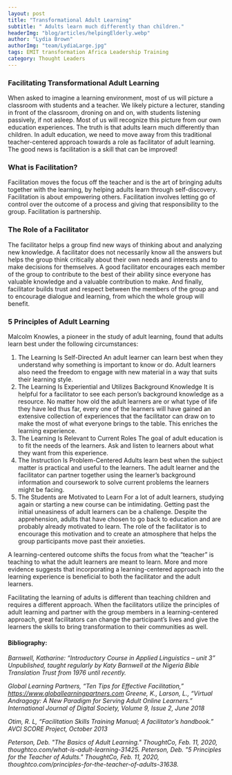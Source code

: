 ```yaml
---
layout: post
title: "Transformational Adult Learning"
subtitle: " Adults learn much differently than children."
headerImg: "blog/articles/helpingElderly.webp"
author: "Lydia Brown"
authorImg: "team/LydiaLarge.jpg"
tags: EMIT transformation Africa Leadership Training
category: Thought Leaders
---
```


### Facilitating Transformational Adult Learning
When asked to imagine a learning environment, most of us will picture a classroom with students and a teacher.  We likely picture a lecturer, standing in front of the classroom, droning on and on, with students listening passively, if not asleep.  Most of us will recognize this picture from our own education experiences. The truth is that adults learn much differently than children.  In adult education, we need to move away from this traditional teacher-centered approach towards a role as facilitator of adult learning. The good news is facilitation is a skill that can be improved!

### What is Facilitation?
Facilitation moves the focus off the teacher and is the art of bringing adults together with the learning, by helping adults learn through self-discovery.  Facilitation is about empowering others.  Facilitation involves letting go of control over the outcome of a process and giving that responsibility to the group.  Facilitation is partnership.

### The Role of a Facilitator
The facilitator helps a group find new ways of thinking about and analyzing new knowledge.  A facilitator does not necessarily know all the answers but helps the group think critically about their own needs and interests and to make decisions for themselves.  A good facilitator encourages each member of the group to contribute to the best of their ability since everyone has valuable knowledge and a valuable contribution to make.  And finally, facilitator builds trust and respect between the members of the group and to encourage dialogue and learning, from which the whole group will benefit.

### 5 Principles of Adult Learning
Malcolm Knowles, a pioneer in the study of adult learning, found that adults learn best under the following circumstances:
1.	The Learning Is Self-Directed
An adult learner can learn best when they understand why something is important to know or do.  Adult learners also need the freedom to engage with new material in a way that suits their learning style.
2.	The Learning Is Experiential and Utilizes Background Knowledge
It is helpful for a facilitator to see each person’s background knowledge as a resource.  No matter how old the adult learners are or what type of life they have led thus far, every one of the learners will have gained an extensive collection of experiences that the facilitator can draw on to make the most of what everyone brings to the table. This enriches the learning experience. 
3.	The Learning Is Relevant to Current Roles
The goal of adult education is to fit the needs of the learners. Ask and listen to learners about what they want from this experience.
4.	The Instruction Is Problem-Centered
Adults learn best when the subject matter is practical and useful to the learners.  The adult learner and the facilitator can partner together using the learner’s background information and coursework to solve current problems the learners might be facing.
5.	The Students are Motivated to Learn
For a lot of adult learners, studying again or starting a new course can be intimidating.  Getting past the initial uneasiness of adult learners can be a challenge.  Despite the apprehension, adults that have chosen to go back to education and are probably already motivated to learn.  The role of the facilitator is to encourage this motivation and to create an atmosphere that helps the group participants move past their anxieties.

A learning-centered outcome shifts the focus from what the “teacher” is teaching to what the adult learners are meant to learn.  More and more evidence suggests that incorporating a learning-centered approach into the learning experience is beneficial to both the facilitator and the adult learners.  

Facilitating the learning of adults is different than teaching children and requires a different approach.  When the facilitators utilize the principles of adult learning and partner with the group members in a learning-centered approach, great facilitators can change the participant’s lives and give the learners the skills to bring transformation to their communities as well.





#### Bibliography:
_Barnwell, Katharine: “Introductory Course in Applied Linguistics – unit 3” Unpublished, taught regularly by Katy Barnwell at the Nigeria Bible Translation Trust from 1976 until recently._

_Global Learning Partners, “Ten Tips for Effective Facilitation,” https://www.globallearningpartners.com
Greene, K., Larson, L., “Virtual Andragogy: A New Paradigm for Serving Adult Online Learners.” International Journal of Digital Society, Volume 9, Issue 2, June 2018_

_Otim, R. L, “Facilitation Skills Training Manual; A facilitator’s handbook.” AVCI SCORE Project, October 2013_

_Peterson, Deb. "The Basics of Adult Learning." ThoughtCo, Feb. 11, 2020, thoughtco.com/what-is-adult-learning-31425.
Peterson, Deb. "5 Principles for the Teacher of Adults." ThoughtCo, Feb. 11, 2020, thoughtco.com/principles-for-the-teacher-of-adults-31638._
